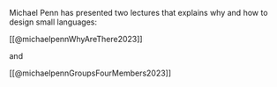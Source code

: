 Michael Penn has presented two lectures that explains why and how to design small languages:

[[@michaelpennWhyAreThere2023]]

and 

[[@michaelpennGroupsFourMembers2023]]